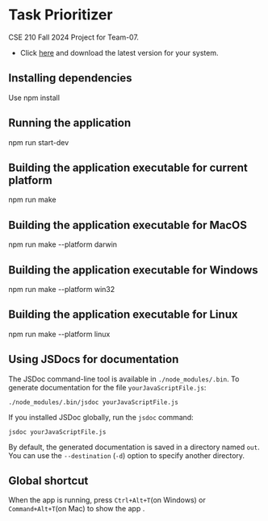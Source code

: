 # Task Prioritizer
CSE 210 Fall 2024 Project for Team-07.
- Click [here](https://github.com/Team-07-CSE-210-FA-24/cse210-fa24-group07/releases/) and download the latest version for your system.
## Installing dependencies
Use npm install 
## Running the application
npm run start-dev
## Building the application executable for current platform
npm run make
## Building the application executable for MacOS
npm run make --platform darwin 
## Building the application executable for Windows
npm run make --platform win32
## Building the application executable for Linux
npm run make --platform linux
## Using JSDocs for documentation
The JSDoc command-line tool is available in
`./node_modules/.bin`. To generate documentation for the file
`yourJavaScriptFile.js`:

    ./node_modules/.bin/jsdoc yourJavaScriptFile.js

If you installed JSDoc globally, run the `jsdoc` command:

    jsdoc yourJavaScriptFile.js

By default, the generated documentation is saved in a directory named `out`. You can use the `--destination` (`-d`) option to specify another directory.

## Global shortcut

When the app is running, press `Ctrl+Alt+T`(on Windows) or `Command+Alt+T`(on Mac) to show the app .
